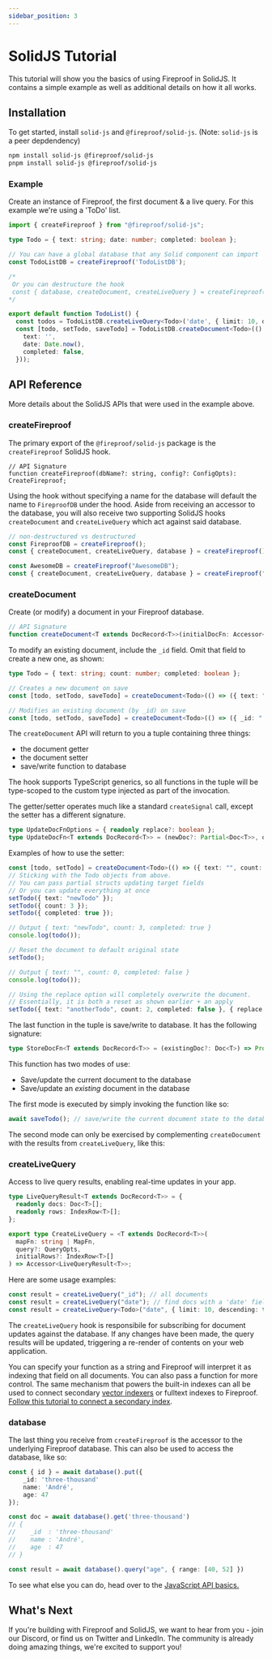 ```yaml
---
sidebar_position: 3
---
```


# SolidJS Tutorial

This tutorial will show you the basics of using Fireproof in SolidJS. It contains a simple example as well as additional details on how it all works. 

## Installation

To get started, install `solid-js` and `@fireproof/solid-js`. (Note: `solid-js` is a peer depdendency)

```sh
npm install solid-js @fireproof/solid-js
pnpm install solid-js @fireproof/solid-js
```

### Example

Create an instance of Fireproof, the first document & a live query. For this example we're using a 'ToDo' list. 

```ts
import { createFireproof } from "@fireproof/solid-js";

type Todo = { text: string; date: number; completed: boolean };

// You can have a global database that any Solid component can import
const TodoListDB = createFireproof('TodoListDB');

/*
 Or you can destructure the hook
 const { database, createDocument, createLiveQuery } = createFireproof('TodoListDB');
*/

export default function TodoList() {
  const todos = TodoListDB.createLiveQuery<Todo>('date', { limit: 10, descending: true })
  const [todo, setTodo, saveTodo] = TodoListDB.createDocument<Todo>(() => ({
    text: '',
    date: Date.now(),
    completed: false,
  }));
```

## API Reference

More details about the SolidJS APIs that were used in the example above. 

### createFireproof

The primary export of the `@fireproof/solid-js` package is the `createFireproof` SolidJS hook.

```tsx
// API Signature
function createFireproof(dbName?: string, config?: ConfigOpts): CreateFireproof;
```

Using the hook without specifying a name for the database will default the name to `FireproofDB` under the hood. Aside from receiving an accessor to the database, you will also receive two supporting SolidJS hooks `createDocument` and `createLiveQuery` which act against said database.

```ts
// non-destructured vs destructured
const FireproofDB = createFireproof();
const { createDocument, createLiveQuery, database } = createFireproof();

const AwesomeDB = createFireproof("AwesomeDB");
const { createDocument, createLiveQuery, database } = createFireproof("AwesomeDB");
```

### createDocument

Create (or modify) a document in your Fireproof database.

```ts
// API Signature
function createDocument<T extends DocRecord<T>>(initialDocFn: Accessor<Doc<T>>): CreateDocumentResult<T>;
```

To modify an existing document, include the `_id` field. Omit that field to create a new one, as shown: 

```ts
type Todo = { text: string; count: number; completed: boolean };

// Creates a new document on save
const [todo, setTodo, saveTodo] = createDocument<Todo>(() => ({ text: "", count: 0, completed: false }));

// Modifies an existing document (by _id) on save
const [todo, setTodo, saveTodo] = createDocument<Todo>(() => ({ _id: "...", text: "", count: 0, completed: false }));
```

The `createDocument` API will return to you a tuple containing three things:

- the document getter
- the document setter
- save/write function to database

The hook supports TypeScript generics, so all functions in the tuple will be type-scoped to the custom type injected as part of the invocation.

The getter/setter operates much like a standard `createSignal` call, except the setter has a different signature.

```ts
type UpdateDocFnOptions = { readonly replace?: boolean };
type UpdateDocFn<T extends DocRecord<T>> = (newDoc?: Partial<Doc<T>>, options?: UpdateDocFnOptions) => void;
```

Examples of how to use the setter:

```ts
const [todo, setTodo] = createDocument<Todo>(() => ({ text: "", count: 0, completed: false }));
// Sticking with the Todo objects from above.
// You can pass partial structs updating target fields
// Or you can update everything at once
setTodo({ text: "newTodo" });
setTodo({ count: 3 });
setTodo({ completed: true });

// Output { text: "newTodo", count: 3, completed: true }
console.log(todo());

// Reset the document to default original state
setTodo();

// Output { text: "", count: 0, completed: false }
console.log(todo());

// Using the replace option will completely overwrite the document.
// Essentially, it is both a reset as shown earlier + an apply
setTodo({ text: "anotherTodo", count: 2, completed: false }, { replace: true });
```

The last function in the tuple is save/write to database. It has the following signature:

```ts
type StoreDocFn<T extends DocRecord<T>> = (existingDoc?: Doc<T>) => Promise<DbResponse>;
```

This function has two modes of use:

- Save/update the current document to the database
- Save/update an _existing_ document in the database

The first mode is executed by simply invoking the function like so:

```ts
await saveTodo(); // save/write the current document state to the database
```

The second mode can only be exercised by complementing `createDocument` with the results from `createLiveQuery`, like this: 

### createLiveQuery

Access to live query results, enabling real-time updates in your app.

```ts
type LiveQueryResult<T extends DocRecord<T>> = {
  readonly docs: Doc<T>[];
  readonly rows: IndexRow<T>[];
};

export type CreateLiveQuery = <T extends DocRecord<T>>(
  mapFn: string | MapFn,
  query?: QueryOpts,
  initialRows?: IndexRow<T>[]
) => Accessor<LiveQueryResult<T>>;
```

Here are some usage examples:

```ts
const result = createLiveQuery("_id"); // all documents
const result = createLiveQuery("date"); // find docs with a 'date' field
const result = createLiveQuery<Todo>("date", { limit: 10, descending: true }); // key + options + generics
```

The `createLiveQuery` hook is responsibile for subscribing for document updates against the database. If any changes have been made, the query results will be updated, triggering a re-render of contents on your web application.

You can specify your function as a string and Fireproof will interpret it as indexing that field on all documents. You can also pass a function for more control. The same mechanism that powers the built-in indexes can all be used to connect secondary [vector indexers](https://github.com/tantaraio/voy) or fulltext indexes to Fireproof. [Follow this tutorial to connect a secondary index](https://fireproof.storage/documentation/external-indexers/).

### database

The last thing you receive from `createFireproof` is the accessor to the underlying Fireproof database. This can also be used to access the database, like so: 

```ts
const { id } = await database().put({
    _id: 'three-thousand'
    name: 'André',
    age: 47
});

const doc = await database().get('three-thousand')
// {
//    _id  : 'three-thousand'
//    name : 'André',
//    age  : 47
// }

const result = await database().query("age", { range: [40, 52] })
```

To see what else you can do, head over to the [JavaScript API basics.](https://use-fireproof.com/docs/database-api/basics)

## What's Next

If you're building with Fireproof and SolidJS, we want to hear from you - join our Discord, or find us on Twitter and LinkedIn. The community is already doing amazing things, we're excited to support you!

